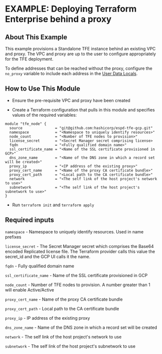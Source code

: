 # EXAMPLE: Deploying Terraform Enterprise behind a proxy

## About This Example

This example provisions a Standalone TFE instance behind an existing VPC and proxy.
The VPC and proxy are up to the user to configure appropriately for the TFE deployment.

To define addresses that can be reached without the proxy, configure the `no_proxy` variable to include each address in the [User Data Locals](../../modules/user_data/main.tf#L277).

## How to Use This Module

- Ensure the pre-requisite VPC and proxy have been created

- Create a Terraform configuration that pulls in this module and specifies values of the required variables:

```hcl
module "tfe_node" {
  source               = "git@github.com:hashicorp/espd-tfe-gcp.git"
  namespace            = "<Namespace to uniquely identify resources>"
  node_count           = "<Number of TFE nodes to provision>"
  license_secret       = "<Secret Manager secret comprising license>
  fqdn                 = "<Fully qualified domain name>"
  ssl_certificate_name = "<Name of the SSL certificate provisioned in GCP>"
  dns_zone_name        = "<Name of the DNS zone in which a record set will be created>"
  proxy_ip             = "<IP address of the existing proxy>"
  proxy_cert_name      = "<Name of the proxy CA certificate bundle>"
  proxy_cert_path      = "<Local path to the CA certificate bundle>"
  network              = "<The self link of the host project's network to use>"
  subnetwork           = "<The self link of the host project's subnetwork to use>"
}
```

- Run `terraform init` and `terraform apply`

## Required inputs

`namespace` - Namespace to uniquely identify resources. Used in name prefixes

`license_secret` - The Secret Manager secret which comprises the
Base64 encoded Replicated license file. The Terraform provider calls
this value the secret_id and the GCP UI calls it the name.

`fqdn` - Fully qualified domain name

`ssl_certificate_name` - Name of the SSL certificate provisioned in GCP

`node_count` - Number of TFE nodes to provision. A number greater than 1 will enable Active/Active

`proxy_cert_name` - Name of the proxy CA certificate bundle

`proxy_cert_path` - Local path to the CA certificate bundle

`proxy_ip` - IP address of the existing proxy

`dns_zone_name` - Name of the DNS zone in which a record set will be created

`network` - The self link of the host project's network to use

`subnetwork` - The self link of the host project's subnetwork to use
